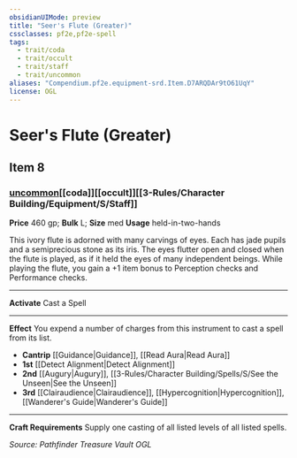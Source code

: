 ```yaml
---
obsidianUIMode: preview
title: "Seer's Flute (Greater)"
cssclasses: pf2e,pf2e-spell
tags:
  - trait/coda
  - trait/occult
  - trait/staff
  - trait/uncommon
aliases: "Compendium.pf2e.equipment-srd.Item.D7ARQDAr9tO61UqY"
license: OGL
---
```

# Seer's Flute (Greater)
## Item 8
### [uncommon](uncommon.md "Uncommon Rarity Trait")[[coda]][[occult]][[3-Rules/Character Building/Equipment/S/Staff]]


**Price** 460 gp; 
**Bulk** L; **Size** med
**Usage** held-in-two-hands

This ivory flute is adorned with many carvings of eyes. Each has jade pupils and a semiprecious stone as its iris. The eyes flutter open and closed when the flute is played, as if it held the eyes of many independent beings. While playing the flute, you gain a +1 item bonus to Perception checks and Performance checks.

* * *

**Activate** Cast a Spell

* * *

**Effect** You expend a number of charges from this instrument to cast a spell from its list.

*   **Cantrip** [[Guidance|Guidance]], [[Read Aura|Read Aura]]
*   **1st** [[Detect Alignment|Detect Alignment]]
*   **2nd** [[Augury|Augury]], [[3-Rules/Character Building/Spells/S/See the Unseen|See the Unseen]]
*   **3rd** [[Clairaudience|Clairaudience]], [[Hypercognition|Hypercognition]], [[Wanderer's Guide|Wanderer's Guide]]

* * *

**Craft Requirements** Supply one casting of all listed levels of all listed spells.

*Source: Pathfinder Treasure Vault*
*OGL*
